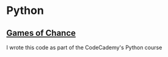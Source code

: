 # Python
## <a href="https://www.codecademy.com/practice/projects/games-of-chance" target="_blank">Games of Chance</a>

I wrote this code as part of the CodeCademy's Python course
